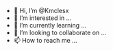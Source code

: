 - 👋 Hi, I’m @Kmclesx
- 👀 I’m interested in ...
- 🌱 I’m currently learning ...
- 💞️ I’m looking to collaborate on ...
- 📫 How to reach me ...

<!---
Kmclesx/Kmclesx is a ✨ special ✨ repository because its `README.md` (this file) appears on your GitHub profile.
You can click the Preview link to take a look at your changes.
--->
